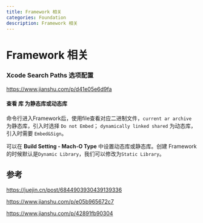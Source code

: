 ```yaml
---
title: Framework 相关
categories: Foundation
description: Framework 相关
---
```


# Framework 相关

### Xcode Search Paths 选项配置

https://www.jianshu.com/p/d41e05e6d9fa

#### 查看 库 为静态库或动态库

命令行进入Framework后，使用file查看对应二进制文件，`current ar archive` 为静态库，引入时选择 `Do not Embed`；  `dynamically linked shared` 为动态库，引入时需要 `Embed&Sign`。

可以在 **Build Setting - Mach-O Type** 中设置动态库或静态库。创建 Framework 的时候默认是`Dynamic Library`，我们可以修改为`Static Library`。


## 参考

https://juejin.cn/post/6844903930439139336

https://www.jianshu.com/p/e05b965672c7

https://www.jianshu.com/p/42891fb90304